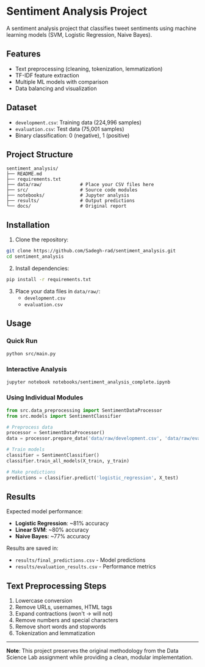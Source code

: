 # Sentiment Analysis Project

A sentiment analysis project that classifies tweet sentiments using machine learning models (SVM, Logistic Regression, Naive Bayes).

## Features

- Text preprocessing (cleaning, tokenization, lemmatization)
- TF-IDF feature extraction
- Multiple ML models with comparison
- Data balancing and visualization

## Dataset

- `development.csv`: Training data (224,996 samples)
- `evaluation.csv`: Test data (75,001 samples)
- Binary classification: 0 (negative), 1 (positive)

## Project Structure

```
sentiment_analysis/
├── README.md
├── requirements.txt
├── data/raw/              # Place your CSV files here
├── src/                   # Source code modules
├── notebooks/             # Jupyter analysis
├── results/               # Output predictions
└── docs/                  # Original report
```

## Installation

1. Clone the repository:
```bash
git clone https://github.com/Sadegh-rad/sentiment_analysis.git
cd sentiment_analysis
```

2. Install dependencies:
```bash
pip install -r requirements.txt
```

3. Place your data files in `data/raw/`:
   - `development.csv`
   - `evaluation.csv`

## Usage

### Quick Run
```bash
python src/main.py
```

### Interactive Analysis
```bash
jupyter notebook notebooks/sentiment_analysis_complete.ipynb
```

### Using Individual Modules
```python
from src.data_preprocessing import SentimentDataProcessor
from src.models import SentimentClassifier

# Preprocess data
processor = SentimentDataProcessor()
data = processor.prepare_data('data/raw/development.csv', 'data/raw/evaluation.csv')

# Train models
classifier = SentimentClassifier()
classifier.train_all_models(X_train, y_train)

# Make predictions
predictions = classifier.predict('logistic_regression', X_test)
```

## Results

Expected model performance:
- **Logistic Regression**: ~81% accuracy
- **Linear SVM**: ~80% accuracy  
- **Naive Bayes**: ~77% accuracy

Results are saved in:
- `results/final_predictions.csv` - Model predictions
- `results/evaluation_results.csv` - Performance metrics

## Text Preprocessing Steps

1. Lowercase conversion
2. Remove URLs, usernames, HTML tags
3. Expand contractions (won't → will not)
4. Remove numbers and special characters
5. Remove short words and stopwords
6. Tokenization and lemmatization

---

**Note**: This project preserves the original methodology from the Data Science Lab assignment while providing a clean, modular implementation.
